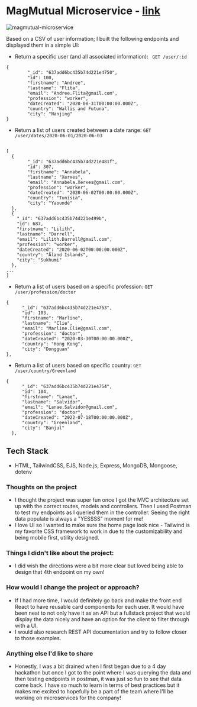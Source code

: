 # MagMutual Microservice - [link](https://hilarious-calf-skirt.cyclic.app/)

![magmutual-microservice](https://user-images.githubusercontent.com/99847030/202971402-f33f9588-9f56-46cb-9316-4d7d385cffb5.png)

Based on a CSV of user information; I built the following endpoints and displayed them in a simple UI:

- Return a specific user (and all associated information): ` GET /user/:id`

```
{
        "_id": "637add6bc435b74d221e4750",
        "id": 100,
        "firstname": "Andree",
        "lastname": "Flita",
        "email": "Andree.Flita@gmail.com",
        "profession": "worker",
        "dateCreated": "2020-08-31T00:00:00.000Z",
        "country": "Wallis and Futuna",
        "city": "Nanjing"
}
```

- Return a list of users created between a date range:
  `GET /user/dates/2020-06-01/2020-06-03`

```

[
  {
        "_id": "637add6bc435b74d221e481f",
        "id": 307,
        "firstname": "Annabela",
        "lastname": "Xerxes",
        "email": "Annabela.Xerxes@gmail.com",
        "profession": "worker",
        "dateCreated": "2020-06-02T00:00:00.000Z",
        "country": "Tunisia",
        "city": "Yaoundé"
  },
  {
    "_id": "637add6bc435b74d221e499b",
    "id": 687,
    "firstname": "Lilith",
    "lastname": "Darrell",
    "email": "Lilith.Darrell@gmail.com",
    "profession": "worker",
    "dateCreated": "2020-06-02T00:00:00.000Z",
    "country": "Åland Islands",
    "city": "Sukhumi"
  },
...
]

```

- Return a list of users based on a specific profession:
  `GET /user/profession/doctor `

```
{
      "_id": "637add6bc435b74d221e4753",
      "id": 103,
      "firstname": "Marline",
      "lastname": "Clie",
      "email": "Marline.Clie@gmail.com",
      "profession": "doctor",
      "dateCreated": "2020-03-30T00:00:00.000Z",
      "country": "Hong Kong",
      "city": "Dongguan"
},
```

- Return a list of users based on specific country:
  `GET /user/country/Greenland `

```
{
      "_id": "637add6bc435b74d221e4754",
      "id": 104,
      "firstname": "Lanae",
      "lastname": "Salvidor",
      "email": "Lanae.Salvidor@gmail.com",
      "profession": "doctor",
      "dateCreated": "2022-07-18T00:00:00.000Z",
      "country": "Greenland",
      "city": "Banjul"
  },
```

## Tech Stack

- HTML, TailwindCSS, EJS, Node.js, Express, MongoDB, Mongoose, dotenv

### Thoughts on the project

- I thought the project was super fun once I got the MVC architecture set up with the correct routes, models and controllers. Then I used Postman to test my endpoints as I queried them in the controller. Seeing the right data populate is always a "YESSSS" moment for me!
- I love UI so I wanted to make sure the home page look nice - Tailwind is my favorite CSS framework to work in due to the customizability and being mobile first, utility designed.

### Things I didn't like about the project:

- I did wish the directions were a bit more clear but loved being able to design that 4th endpoint on my own!

### How would I change the project or approach?

- If I had more time, I would definitely go back and make the front end React to have reusable card components for each user. It would have been neat to not only have it as an API but a fullstack project that would display the data nicely and have an option for the client to filter through with a UI.
- I would also research REST API documentation and try to follow closer to those examples.

### Anything else I'd like to share

- Honestly, I was a bit drained when I first began due to a 4 day hackathon but once I got to the point where I was querying the data and then testing endpoints in postman, it was just so fun to see that data come back. I have so much to learn in terms of best practices but it makes me excited to hopefully be a part of the team where I'll be working on microservices for the company!
